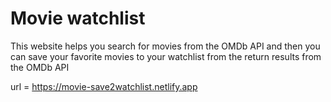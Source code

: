 # Movie watchlist
 This website helps you search for movies from the OMDb API and then you can save your favorite movies to your watchlist from the return results from the OMDb API

url = https://movie-save2watchlist.netlify.app
